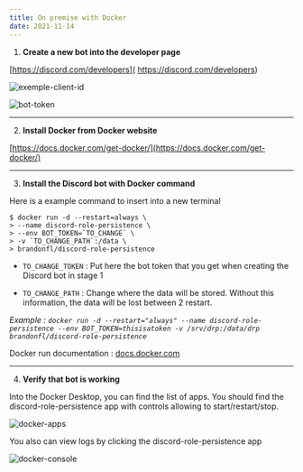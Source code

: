 ```yaml
---
title: On premise with Docker
date: 2021-11-14
---
```


1. **Create a new bot into the developer page**

[https://discord.com/developers]( https://discord.com/developers)

![exemple-client-id](/img/exemple-client-id.png)

![bot-token](/img/bot-token.png)

---

2. **Install Docker from Docker website**

[https://docs.docker.com/get-docker/](https://docs.docker.com/get-docker/)

---

3. **Install the Discord bot with Docker command**

Here is a example command to insert into a new terminal

```shell
$ docker run -d --restart=always \
> --name discord-role-persistence \
> --env BOT_TOKEN=`TO_CHANGE` \
> -v `TO_CHANGE_PATH`:/data \
> brandonfl/discord-role-persistence
```

- `TO_CHANGE_TOKEN` : Put here the bot token that you get when creating the Discord bot in stage 1

- `TO_CHANGE_PATH` : Change where the data will be stored. Without this information, the data will be lost between 2 restart.

_Example : `docker run -d --restart="always" --name discord-role-persistence --env BOT_TOKEN=thisisatoken -v /srv/drp:/data/drp brandonfl/discord-role-persistence`_

Docker run documentation : [docs.docker.com](https://docs.docker.com/engine/reference/run/)

---

4. **Verify that bot is working**

Into the Docker Desktop, you can find the list of apps. You should find the discord-role-persistence app with controls allowing to start/restart/stop.

![docker-apps](/img/docker-apps.png)

You also can view logs by clicking the discord-role-persistence app

![docker-console](/img/docker-console.png)
